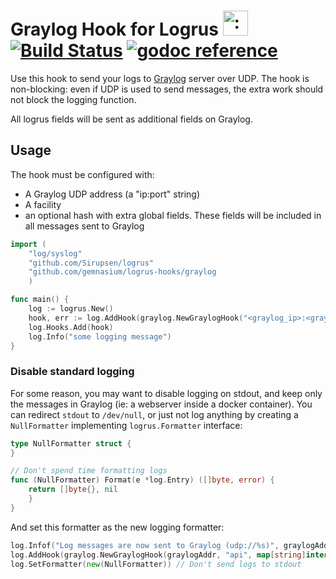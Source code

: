 # Graylog Hook for Logrus <img src="http://i.imgur.com/hTeVwmJ.png" width="40" height="40" alt=":walrus:" class="emoji" title=":walrus:" />&nbsp;[![Build Status](https://travis-ci.org/gemnasium/logrus-graylog-hook?branch=master)](https://travis-ci.org/gemnasium/logrus-graylog-hook)&nbsp;[![godoc reference](https://godoc.org/github.com/gemnasium/logrus-graylog-hook?status.png)](https://godoc.org/gopkg.in/gemnasium/logrus-graylog-hook.v1)

Use this hook to send your logs to [Graylog](http://graylog2.org) server over UDP.
The hook is non-blocking: even if UDP is used to send messages, the extra work
should not block the logging function.

All logrus fields will be sent as additional fields on Graylog.

## Usage

The hook must be configured with:

* A Graylog UDP address (a "ip:port" string)
* A facility
* an optional hash with extra global fields. These fields will be included in all messages sent to Graylog

```go
import (
    "log/syslog"
    "github.com/Sirupsen/logrus"
    "github.com/gemnasium/logrus-hooks/graylog
    )

func main() {
    log := logrus.New()
    hook, err := log.AddHook(graylog.NewGraylogHook("<graylog_ip>:<graylog_port>", "some_facility", map[string]interface{}{"foo": "bar"}))
    log.Hooks.Add(hook)
    log.Info("some logging message")
}
```

### Disable standard logging

For some reason, you may want to disable logging on stdout, and keep only the messages in Graylog (ie: a webserver inside a docker container).
You can redirect `stdout` to `/dev/null`, or just not log anything by creating a `NullFormatter` implementing `logrus.Formatter` interface:

```go
type NullFormatter struct {
}

// Don't spend time formatting logs
func (NullFormatter) Format(e *log.Entry) ([]byte, error) {
    return []byte{}, nil
    }
}
```

And set this formatter as the new logging formatter:

```go
log.Infof("Log messages are now sent to Graylog (udp://%s)", graylogAddr) // Give a hint why logs are empty
log.AddHook(graylog.NewGraylogHook(graylogAddr, "api", map[string]interface{}{})) // set graylogAddr accordingly
log.SetFormatter(new(NullFormatter)) // Don't send logs to stdout
```
